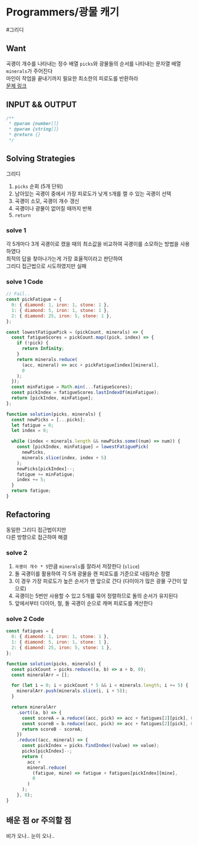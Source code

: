 # Programmers/광물 캐기

#그리디

## Want

곡괭이 개수를 나타내는 정수 배열 `picks`와 광물들의 순서를 나타내는 문자열 배열 `minerals`가 주어진다  
마인이 작업을 끝내기까지 필요한 최소한의 피로도를 반환하라  
[문제 링크](https://school.programmers.co.kr/learn/courses/30/lessons/172927)

## INPUT && OUTPUT

```js
/**
 * @param {number[]}
 * @param {string[]}
 * @return {}
 */
```

## Solving Strategies

그리디

1. `picks` 순회 (5개 단위)
2. 남아있는 곡괭이 중에서 가장 피로도가 낮게 `5`개를 캘 수 있는 곡괭이 선택
3. 곡괭이 소모, 곡괭이 개수 갱신
4. 곡괭이나 광물이 없어질 때까지 반복
5. `return`

### solve 1

각 5개마다 3개 곡괭이로 캤을 때의 최소값을 비교하여 곡괭이를 소모하는 방법을 사용하였다  
최적의 답을 찾아나가는게 가장 효율적이라고 판단하여  
그리디 접근법으로 시도하였지만 실패

### solve 1 Code

```js
// Fail..
const pickFatigue = {
  0: { diamond: 1, iron: 1, stone: 1 },
  1: { diamond: 5, iron: 1, stone: 1 },
  2: { diamond: 25, iron: 5, stone: 1 },
};

const lowestFatiguePick = (pickCount, minerals) => {
  const fatigueScores = pickCount.map((pick, index) => {
    if (!pick) {
      return Infinity;
    }
    return minerals.reduce(
      (acc, mineral) => acc + pickFatigue[index][mineral],
      0
    );
  });
  const minFatigue = Math.min(...fatigueScores);
  const pickIndex = fatigueScores.lastIndexOf(minFatigue);
  return [pickIndex, minFatigue];
};

function solution(picks, minerals) {
  const newPicks = [...picks];
  let fatigue = 0;
  let index = 0;

  while (index < minerals.length && newPicks.some((num) => num)) {
    const [pickIndex, minFatigue] = lowestFatiguePick(
      newPicks,
      minerals.slice(index, index + 5)
    );
    newPicks[pickIndex]--;
    fatigue += minFatigue;
    index += 5;
  }
  return fatigue;
}
```

## Refactoring

동일한 그리디 접근법이지만  
다른 방향으로 접근하여 해결

### solve 2

1. `곡괭이 개수 * 5`만큼 `minerals`를 잘라서 저장한다 (`slice`)
2. 돌 곡괭이를 활용하여 각 5개 광물을 캔 피로도를 기준으로 내림차순 정렬
3. 이 경우 가장 피로도가 높은 순서가 맨 앞으로 간다 (다이아가 많은 광물 구간이 앞으로)
4. 곡괭이는 5번만 사용할 수 있고 5개를 묶어 정렬하므로 돌의 순서가 유지된다
5. 앞에서부터 다이아, 철, 돌 곡괭이 순으로 캐며 피로도를 계산한다

### solve 2 Code

```js
const fatigues = {
  0: { diamond: 1, iron: 1, stone: 1 },
  1: { diamond: 5, iron: 1, stone: 1 },
  2: { diamond: 25, iron: 5, stone: 1 },
};

function solution(picks, minerals) {
  const pickCount = picks.reduce((a, b) => a + b, 0);
  const mineralArr = [];

  for (let i = 0; i < pickCount * 5 && i < minerals.length; i += 5) {
    mineralArr.push(minerals.slice(i, i + 5));
  }

  return mineralArr
    .sort((a, b) => {
      const scoreA = a.reduce((acc, pick) => acc + fatigues[2][pick], 0);
      const scoreB = b.reduce((acc, pick) => acc + fatigues[2][pick], 0);
      return scoreB - scoreA;
    })
    .reduce((acc, mineral) => {
      const pickIndex = picks.findIndex((value) => value);
      picks[pickIndex]--;
      return (
        acc +
        mineral.reduce(
          (fatigue, mine) => fatigue + fatigues[pickIndex][mine],
          0
        )
      );
    }, 0);
}
```

## 배운 점 or 주의할 점

비가 오나.. 눈이 오나..
